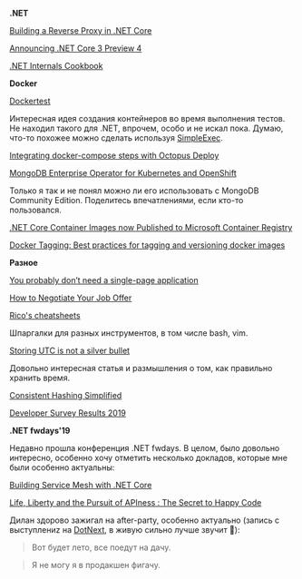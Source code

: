**.NET**

[Building a Reverse Proxy in .NET Core](https://auth0.com/blog/building-a-reverse-proxy-in-dot-net-core/)

[Announcing .NET Core 3 Preview 4](https://devblogs.microsoft.com/dotnet/announcing-net-core-3-preview-4/)

[.NET Internals Cookbook](https://blog.adamfurmanek.pl/2019/02/16/net-internals-cookbook-part-0/)

**Docker**

[Dockertest](https://github.com/ory/dockertest)

Интересная идея создания контейнеров во время выполнения тестов. Не находил такого для .NET, впрочем, особо и не искал пока. Думаю, что-то похожее можно сделать используя [SimpleExec](https://github.com/adamralph/simple-exec).

[Integrating docker-compose steps with Octopus Deploy](https://octopus.com/blog/docker-compose)

[MongoDB Enterprise Operator for Kubernetes and OpenShift](https://www.mongodb.com/blog/post/introducing-mongodb-enterprise-operator-for-kubernetes-openshift)

Только я так и не понял можно ли его использовать с MongoDB Community Edition. Поделитесь впечатлениями, если кто-то пользовался.

[.NET Core Container Images now Published to Microsoft Container Registry](https://devblogs.microsoft.com/dotnet/net-core-container-images-now-published-to-microsoft-container-registry/)

[Docker Tagging: Best practices for tagging and versioning docker images](https://blogs.msdn.microsoft.com/stevelasker/2018/03/01/docker-tagging-best-practices-for-tagging-and-versioning-docker-images/)

**Разное**

[You probably don’t need a single-page application](https://journal.plausible.io/you-probably-dont-need-a-single-page-app)

[How to Negotiate Your Job Offer](https://www.youtube.com/watch?v=km2Hd_xgo9Q)

[Rico's cheatsheets](https://devhints.io/)

Шпаргалки для разных инструментов, в том числе bash, vim.

[Storing UTC is not a silver bullet](https://codeblog.jonskeet.uk/2019/03/27/storing-utc-is-not-a-silver-bullet/)

Довольно интересная статья и размышления о том, как правильно хранить время.

[Consistent Hashing Simplified](https://towardsdatascience.com/consistent-hashing-simplified-7fe4e512324)

[Developer Survey Results 2019](https://insights.stackoverflow.com/survey/2019)

**.NET fwdays'19**

Недавно прошла конференция .NET fwdays. В целом, было довольно интересно, особенно хочу отметить несколько докладов, которые мне были особенно актуальны:

[Building Service Mesh with .NET Core](https://youtu.be/esS7yCac6a8?t=21855)

[Life, Liberty and the Pursuit of APIness : The Secret to Happy Code](https://youtu.be/esS7yCac6a8?t=27771)

Дилан здорово зажигал на after-party, особенно актуально (запись с выступлениz на [DotNext](https://www.youtube.com/watch?v=7JyUveiFu9g), в живую сильно лучше звучит 🙂):

>Вот будет лето, все поедут на дачу.

>Я не могу я в продакшен фигачу.